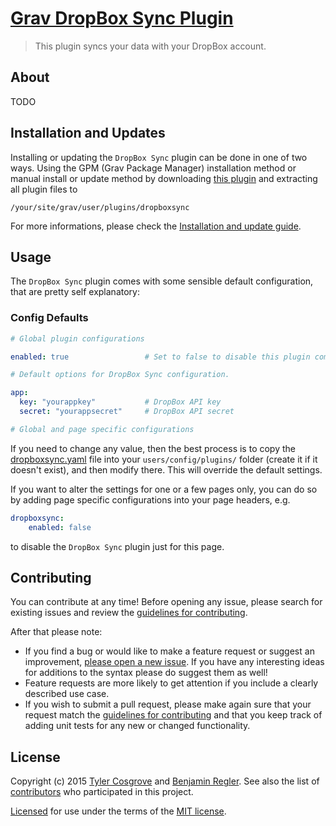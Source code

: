 # [Grav DropBox Sync Plugin][project]

> This plugin syncs your data with your DropBox account.

## About

TODO

## Installation and Updates

Installing or updating the `DropBox Sync` plugin can be done in one of two ways. Using the GPM (Grav Package Manager) installation method or manual install or update method by downloading [this plugin][project] and extracting all plugin files to

	/your/site/grav/user/plugins/dropboxsync

For more informations, please check the [Installation and update guide](docs/INSTALL.md).

## Usage

The `DropBox Sync` plugin comes with some sensible default configuration, that are pretty self explanatory:

### Config Defaults

```yaml
# Global plugin configurations

enabled: true                 # Set to false to disable this plugin completely

# Default options for DropBox Sync configuration.

app:
  key: "yourappkey"           # DropBox API key
  secret: "yourappsecret"     # DropBox API secret

# Global and page specific configurations
```

If you need to change any value, then the best process is to copy the [dropboxsync.yaml](dropboxsync.yaml) file into your `users/config/plugins/` folder (create it if it doesn't exist), and then modify there. This will override the default settings.

If you want to alter the settings for one or a few pages only, you can do so by adding page specific configurations into your page headers, e.g.

```yaml
dropboxsync:
	enabled: false
```

to disable the `DropBox Sync` plugin just for this page.

## Contributing

You can contribute at any time! Before opening any issue, please search for existing issues and review the [guidelines for contributing](docs/CONTRIBUTING.md).

After that please note:

* If you find a bug or would like to make a feature request or suggest an improvement, [please open a new issue][issues]. If you have any interesting ideas for additions to the syntax please do suggest them as well!
* Feature requests are more likely to get attention if you include a clearly described use case.
* If you wish to submit a pull request, please make again sure that your request match the [guidelines for contributing](docs/CONTRIBUTING.md) and that you keep track of adding unit tests for any new or changed functionality.

## License

Copyright (c) 2015 [Tyler Cosgrove][github-tc] and [Benjamin Regler][github-br]. See also the list of [contributors] who participated in this project.

[Licensed](LICENSE) for use under the terms of the [MIT license][mit-license].

[github-tc]: https://github.com/Vivalldi/ "GitHub account of Vivalldi"
[github-br]: https://github.com/Sommerregen/ "GitHub account of Sommerregen"
[mit-license]: http://www.opensource.org/licenses/mit-license.php "MIT license"

[project]: https://github.com/Vivalldi/grav-plugin-dropboxsync
[issues]: https://github.com/Vivalldi/grav-plugin-dropboxsync/issues "GitHub Issues for Grav DropBox Sync Plugin"
[contributors]: https://github.com/Vivalldi/grav-plugin-dropboxsync/graphs/contributors "List of contributors of the project"
